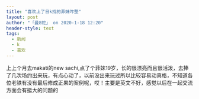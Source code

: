 ```yaml
---
title: "喜欢上了日k找的菲妹咋整"
layout: post
author: "「曼8蛇」 on 2020-1-18 12:20"
header-style: text
tags:
  - 新闻
  - k
  - 喜欢
---
```


<head></head>
<body>
  上上个月去makati的new sachi,点了个菲妹19岁，长的很漂亮而且很活泼，去捧了几次场约出来玩，有点心动了，以前没出来玩过所以比较容易动真格，不知道各位老铁有没有最后修成正果的案例呢，哎！主要是英文不好，感觉以后在一起交流方面会有挺大的问题的
</body>



